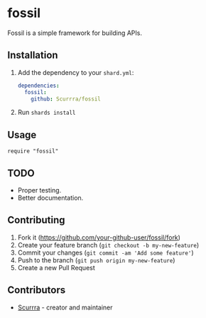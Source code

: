 # fossil

Fossil is a simple framework for building APIs.

## Installation

1. Add the dependency to your `shard.yml`:

   ```yaml
   dependencies:
     fossil:
       github: Scurrra/fossil
   ```

2. Run `shards install`

## Usage

```crystal
require "fossil"
```

## TODO
- Proper testing.
- Better documentation.

## Contributing

1. Fork it (<https://github.com/your-github-user/fossil/fork>)
2. Create your feature branch (`git checkout -b my-new-feature`)
3. Commit your changes (`git commit -am 'Add some feature'`)
4. Push to the branch (`git push origin my-new-feature`)
5. Create a new Pull Request

## Contributors

- [Scurrra](https://github.com/your-github-user) - creator and maintainer
